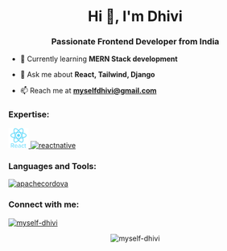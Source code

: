 <h1 align="center">Hi 👋, I'm Dhivi</h1>
<h3 align="center">Passionate Frontend Developer from India</h3>

- 🌱 Currently learning **MERN Stack development**

- 💬 Ask me about **React, Tailwind, Django**

- 📫 Reach me at **myselfdhivi@gmail.com**

<h3 align="left">Expertise:</h3>

<p align="left">
  <a href="https://reactjs.org/" target="_blank" rel="noreferrer">
    <img src="https://raw.githubusercontent.com/devicons/devicon/master/icons/react/react-original-wordmark.svg" alt="react" width="40" height="40" />
  </a>
  <a href="https://reactnative.dev/" target="_blank" rel="noreferrer">
    <img src="https://reactnative.dev/img/header_logo.svg" alt="reactnative" width="40" height="40" />
  </a>
  <!-- Add other technologies here -->
</p>

<h3 align="left">Languages and Tools:</h3>

<p align="left">
  <a href="https://cordova.apache.org/" target="_blank" rel="noreferrer">
    <img src="https://www.vectorlogo.zone/logos/apache_cordova/apache_cordova-icon.svg" alt="apachecordova" width="40" height="40" />
  </a>
  <!-- Add other languages and tools here -->
</p>

<h3 align="left">Connect with me:</h3>

<p align="left">
  <a href="https://linkedin.com/in/myself-dhivi" target="blank">
    <img align="center" src="https://raw.githubusercontent.com/rahuldkjain/github-profile-readme-generator/master/src/images/icons/Social/linked-in-alt.svg" alt="myself-dhivi" height="30" width="40" />
  </a>
</p>

<p align="center">
  <img src="https://github-readme-stats.vercel.app/api/top-langs?username=myself-dhivi&show_icons=true&locale=en&layout=compact" alt="myself-dhivi" />
</p>
